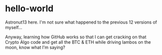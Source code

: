 # hello-world

Astronut13 here. I'm not sure what happened to the previous 12 versions of myself...

Anyway, learning how GitHub works so that I can get cracking on that Crypto Algo code and get all the BTC & ETH while driving lambos on the moon, know what I'm saying?
